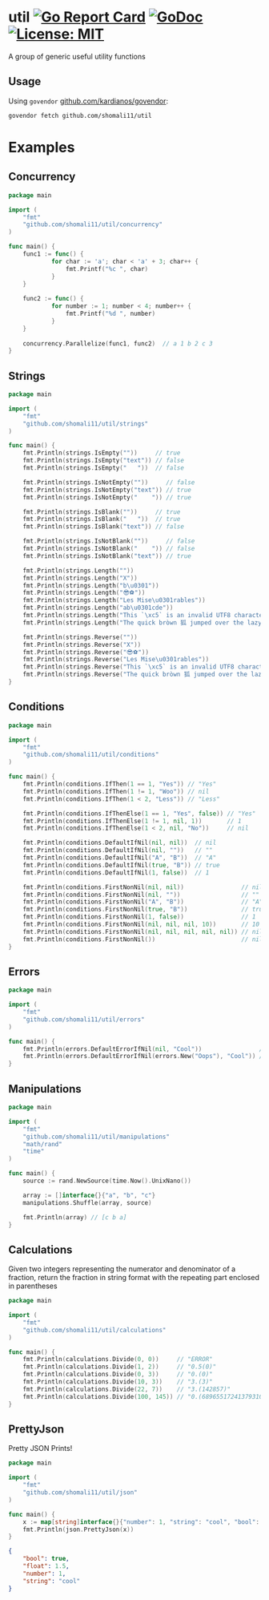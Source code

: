 # util [![Go Report Card](https://goreportcard.com/badge/github.com/shomali11/util)](https://goreportcard.com/report/github.com/shomali11/util) [![GoDoc](https://godoc.org/github.com/shomali11/util?status.svg)](https://godoc.org/github.com/shomali11/util) [![License: MIT](https://img.shields.io/badge/License-MIT-yellow.svg)](https://opensource.org/licenses/MIT)

A group of generic useful utility functions

## Usage

Using `govendor` [github.com/kardianos/govendor](https://github.com/kardianos/govendor):

```
govendor fetch github.com/shomali11/util
```

# Examples

## Concurrency

```go
package main

import (
	"fmt"
	"github.com/shomali11/util/concurrency"
)

func main() {
    func1 := func() {
            for char := 'a'; char < 'a' + 3; char++ {
                fmt.Printf("%c ", char)
            }
    }
    
    func2 := func() {
            for number := 1; number < 4; number++ {
                fmt.Printf("%d ", number)
            }
    }
    
    concurrency.Parallelize(func1, func2)  // a 1 b 2 c 3
}
```

## Strings

```go
package main

import (
	"fmt"
	"github.com/shomali11/util/strings"
)

func main() {
	fmt.Println(strings.IsEmpty(""))     // true
	fmt.Println(strings.IsEmpty("text")) // false
	fmt.Println(strings.IsEmpty("	"))  // false

	fmt.Println(strings.IsNotEmpty(""))     // false
	fmt.Println(strings.IsNotEmpty("text")) // true
	fmt.Println(strings.IsNotEmpty("	")) // true

	fmt.Println(strings.IsBlank(""))     // true
	fmt.Println(strings.IsBlank("	"))  // true
	fmt.Println(strings.IsBlank("text")) // false

	fmt.Println(strings.IsNotBlank(""))     // false
	fmt.Println(strings.IsNotBlank("	")) // false
	fmt.Println(strings.IsNotBlank("text")) // true

	fmt.Println(strings.Length(""))                                          // 0
	fmt.Println(strings.Length("X"))                                         // 1
	fmt.Println(strings.Length("b\u0301"))                                   // 1
	fmt.Println(strings.Length("😎⚽"))                                      // 2
	fmt.Println(strings.Length("Les Mise\u0301rables"))                      // 14
	fmt.Println(strings.Length("ab\u0301cde"))                               // 5
	fmt.Println(strings.Length("This `\xc5` is an invalid UTF8 character"))  // 37
	fmt.Println(strings.Length("The quick bròwn 狐 jumped over the lazy 犬")) // 40

	fmt.Println(strings.Reverse(""))                                            // ""
	fmt.Println(strings.Reverse("X"))                                           // "X"
	fmt.Println(strings.Reverse("😎⚽"))                                        // "⚽😎"
	fmt.Println(strings.Reverse("Les Mise\u0301rables"))                        // "selbare\u0301siM seL"
	fmt.Println(strings.Reverse("This `\xc5` is an invalid UTF8 character"))    // "retcarahc 8FTU dilavni na si `�` sihT"
	fmt.Println(strings.Reverse("The quick bròwn 狐 jumped over the lazy 犬"))  // "犬 yzal eht revo depmuj 狐 nwòrb kciuq ehT"
}
```

## Conditions

```go
package main

import (
	"fmt"
	"github.com/shomali11/util/conditions"
)

func main() {
	fmt.Println(conditions.IfThen(1 == 1, "Yes")) // "Yes"
	fmt.Println(conditions.IfThen(1 != 1, "Woo")) // nil
	fmt.Println(conditions.IfThen(1 < 2, "Less")) // "Less"

	fmt.Println(conditions.IfThenElse(1 == 1, "Yes", false)) // "Yes"
	fmt.Println(conditions.IfThenElse(1 != 1, nil, 1))       // 1
	fmt.Println(conditions.IfThenElse(1 < 2, nil, "No"))     // nil

	fmt.Println(conditions.DefaultIfNil(nil, nil))  // nil
	fmt.Println(conditions.DefaultIfNil(nil, ""))   // ""
	fmt.Println(conditions.DefaultIfNil("A", "B"))  // "A"
	fmt.Println(conditions.DefaultIfNil(true, "B")) // true
	fmt.Println(conditions.DefaultIfNil(1, false))  // 1

	fmt.Println(conditions.FirstNonNil(nil, nil))                // nil
	fmt.Println(conditions.FirstNonNil(nil, ""))                 // ""
	fmt.Println(conditions.FirstNonNil("A", "B"))                // "A"
	fmt.Println(conditions.FirstNonNil(true, "B"))               // true
	fmt.Println(conditions.FirstNonNil(1, false))                // 1
	fmt.Println(conditions.FirstNonNil(nil, nil, nil, 10))       // 10
	fmt.Println(conditions.FirstNonNil(nil, nil, nil, nil, nil)) // nil
	fmt.Println(conditions.FirstNonNil())                        // nil
}
```

## Errors

```go
package main

import (
	"fmt"
	"github.com/shomali11/util/errors"
)

func main() {
	fmt.Println(errors.DefaultErrorIfNil(nil, "Cool"))                // "Cool"
	fmt.Println(errors.DefaultErrorIfNil(errors.New("Oops"), "Cool")) // "Oops"
}
```

## Manipulations

```go
package main

import (
	"fmt"
	"github.com/shomali11/util/manipulations"
	"math/rand"
	"time"
)

func main() {
	source := rand.NewSource(time.Now().UnixNano())

	array := []interface{}{"a", "b", "c"}
	manipulations.Shuffle(array, source)

	fmt.Println(array) // [c b a]
}
```

## Calculations

Given two integers representing the numerator and denominator of a fraction, return the fraction in string format with the repeating part enclosed in parentheses

```go
package main

import (
	"fmt"
	"github.com/shomali11/util/calculations"
)

func main() {
    fmt.Println(calculations.Divide(0, 0))     // "ERROR"
    fmt.Println(calculations.Divide(1, 2))     // "0.5(0)"
    fmt.Println(calculations.Divide(0, 3))     // "0.(0)"
    fmt.Println(calculations.Divide(10, 3))    // "3.(3)"
    fmt.Println(calculations.Divide(22, 7))    // "3.(142857)"
    fmt.Println(calculations.Divide(100, 145)) // "0.(6896551724137931034482758620)"
}
```

## PrettyJson

Pretty JSON Prints!

```go
package main

import (
	"fmt"
	"github.com/shomali11/util/json"
)

func main() {
    x := map[string]interface{}{"number": 1, "string": "cool", "bool": true, "float": 1.5}    
    fmt.Println(json.PrettyJson(x))
}
```

```json
{
	"bool": true,
	"float": 1.5,
	"number": 1,
	"string": "cool"
}
```
